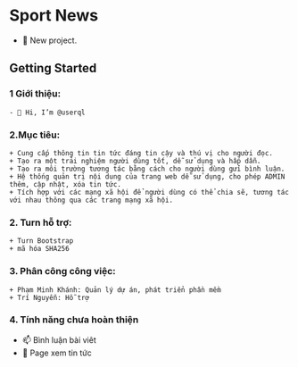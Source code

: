 # Sport News
-  💞️ New project.
## Getting Started
### 1 Giới thiệu:
    - 👋 Hi, I’m @userql
### 2.Mục tiêu:
    + Cung cấp thông tin tin tức đáng tin cậy và thú vị cho người đọc.
    + Tạo ra một trải nghiệm người dùng tốt, dễ sử dụng và hấp dẫn.
    + Tạo ra môi trường tương tác bằng cách cho người dùng gửi bình luận.
    + Hệ thống quản trị nội dung của trang web dễ sử dụng, cho phép ADMIN thêm, cập nhật, xóa tin tức.
    + Tích hợp với các mạng xã hội để người dùng có thể chia sẽ, tương tác với nhau thông qua các trang mạng xã hội.
### 2. Turn hỗ trợ:
    + Turn Bootstrap
    + mã hóa SHA256
### 3. Phân công công việc:
    + Phạm Minh Khánh: Quản lý dự án, phát triển phần mềm
    + Trí Nguyễn: Hỗ trợ
### 4. Tính năng chưa hoàn thiện 
  - 📫 Bình luận bài viêt
  - 👀 Page xem tin tức

